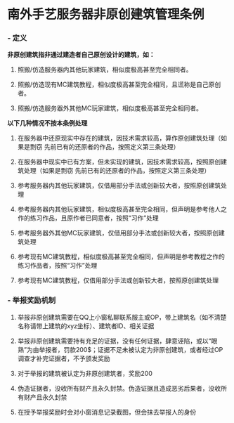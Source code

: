 # 南外手艺服务器非原创建筑管理条例

###  - 定义

**非原创建筑指非通过建造者自己原创设计的建筑，如：**

1. 照搬/仿造服务器内其他玩家建筑，相似度极高甚至完全相同者。

2.	照搬/仿造现有MC建筑教程，相似度极高甚至完全相同，且谎称是自己原创者。

3.	照搬/仿造服务器外其他MC玩家建筑，相似度极高甚至完全相同者。

**以下几种情况不按本条例处理**

1.	在服务器中还原现实中存在的建筑，因技术需求较高，算作原创建筑处理（如果是剽窃  先前已有的还原者的作品，按照定义第三条处理）

2.	在服务器中现实中已有方案，但未实现的建筑，因技术需求较高，按照原创建筑处理（如果是剽窃  先前已有的还原者的作品，按照定义第三条处理）

3.	参考服务器内其他玩家建筑，仅借用部分手法或创新较大者，按照原创建筑处理

4.	参考服务器内其他玩家建筑，相似度极高甚至完全相同，但声明是参考他人之作的练习作品，且原作者已同意者，按照“习作”处理

5.	参考服务器外其他MC玩家建筑，仅借用部分手法或创新较大者，按照原创建筑处理

6.	参考现有MC建筑教程，相似度极高甚至完全相同，但声明是参考教程之作的练习作品者，按照“习作”处理

7.	参考现有MC建筑教程，仅借用部分手法或创新较大者，按照原创建筑处理

###  - 举报奖励机制

1.	举报非原创建筑需要在QQ上小窗私聊联系服主或OP，带上建筑名（如不清楚名称请带上建筑的xyz坐标）、建筑者ID、相关证据

2.	举报非原创建筑需要持有充足的证据，没有任何证据，肆意诬陷，或以“眼熟”为由举报者，罚款200$；证据不足未被认定为非原创建筑，或者经过OP调查才补完证据者，不予颁发奖励

3.	对于举报的建筑被认定为非原创建筑者，奖励200

4.	伪造证据者，没收所有财产且永久封禁。伪造证据且造成恶劣后果者，没收所有财产且永久封禁

5.	在授予举报奖励时会对小窗消息记录截图，但会抹去举报人的身份
